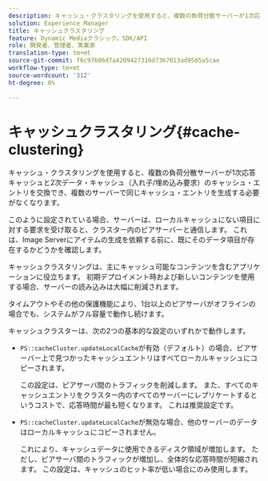 ```yaml
---
description: キャッシュ・クラスタリングを使用すると、複数の負荷分散サーバーが1次応答キャッシュと2次データ・キャッシュ（入れ子/埋め込み要求）のキャッシュ・エントリを交換でき、複数のサーバーで同じキャッシュ・エントリを生成する必要がなくなります。
solution: Experience Manager
title: キャッシュクラスタリング
feature: Dynamic Mediaクラシック，SDK/API
role: 開発者、管理者、実業家
translation-type: tm+mt
source-git-commit: f6c97606d7a4209427316d7367013ad9585a5cae
workflow-type: tm+mt
source-wordcount: '312'
ht-degree: 0%

---
```



# キャッシュクラスタリング{#cache-clustering}

キャッシュ・クラスタリングを使用すると、複数の負荷分散サーバーが1次応答キャッシュと2次データ・キャッシュ（入れ子/埋め込み要求）のキャッシュ・エントリを交換でき、複数のサーバーで同じキャッシュ・エントリを生成する必要がなくなります。

このように設定されている場合、サーバーは、ローカルキャッシュにない項目に対する要求を受け取ると、クラスター内のピアサーバーと通信します。 これは、Image Serverにアイテムの生成を依頼する前に、既にそのデータ項目が存在するかどうかを確認します。

キャッシュクラスタリングは、主にキャッシュ可能なコンテンツを含むアプリケーションに役立ちます。 初期デプロイメント時および新しいコンテンツを使用する場合、サーバーの読み込みは大幅に削減されます。

タイムアウトやその他の保護機能により、1台以上のピアサーバがオフラインの場合でも、システムがフル容量で動作し続けます。

キャッシュクラスターは、次の2つの基本的な設定のいずれかで動作します。

* `PS::cacheCluster.updateLocalCache`が有効（デフォルト）の場合、ピアサーバー上で見つかったキャッシュエントリはすべてローカルキャッシュにコピーされます。

   この設定は、ピアサーバ間のトラフィックを削減します。 また、すべてのキャッシュエントリをクラスター内のすべてのサーバーにレプリケートするというコストで、応答時間が最も短くなります。 これは推奨設定です。

* `PS::cacheCluster.updateLocalCache`が無効な場合、他のサーバーのデータはローカルキャッシュにコピーされません。

   これにより、キャッシュデータに使用できるディスク領域が増加します。 ただし、ピアサーバ間のトラフィックが増加し、全体的な応答時間が短縮されます。 この設定は、キャッシュのヒット率が低い場合にのみ使用します。

